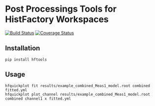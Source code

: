 # Post Processings Tools for HistFactory Workspaces

[![Build Status](https://travis-ci.org/lukasheinrich/hftools.svg?branch=master)](https://travis-ci.org/lukasheinrich/hftools)
[![Coverage Status](https://coveralls.io/repos/github/lukasheinrich/hftools/badge.svg?branch=master)](https://coveralls.io/github/lukasheinrich/hftools?branch=master)

## Installation

    pip install hftools

## Usage

    hfquickplot fit results/example_combined_Meas1_model.root combined fitted.yml
    hfquickplot plot_channel results/example_combined_Meas1_model.root combined channel1 x fitted.yml
